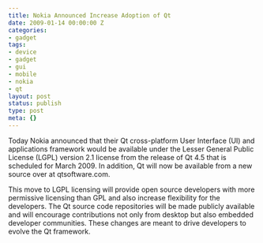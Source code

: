 ```yaml
---
title: Nokia Announced Increase Adoption of Qt
date: 2009-01-14 00:00:00 Z
categories:
- gadget
tags:
- device
- gadget
- gui
- mobile
- nokia
- qt
layout: post
status: publish
type: post
meta: {}
---
```


Today Nokia announced that their Qt cross-platform User Interface (UI) and applications framework would be available under the Lesser General Public License (LGPL) version 2.1 license from the release of Qt 4.5 that is scheduled for March 2009. In addition, Qt will now be available from a new source over at qtsoftware.com.

This move to LGPL licensing will provide open source developers with more permissive licensing than GPL and also increase flexibility for the developers. The Qt source code repositories will be made publicly available and will encourage contributions not only from desktop but also embedded developer communities. These changes are meant to drive developers to evolve the Qt framework.

